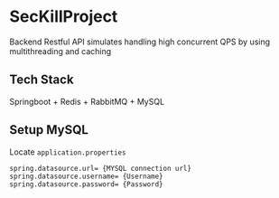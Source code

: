 # SecKillProject
Backend Restful API simulates handling high concurrent QPS by using multithreading and caching

## Tech Stack
Springboot + Redis + RabbitMQ + MySQL

## Setup MySQL
Locate `application.properties`
```
spring.datasource.url= {MYSQL connection url}
spring.datasource.username= {Username}
spring.datasource.password= {Password}
```
